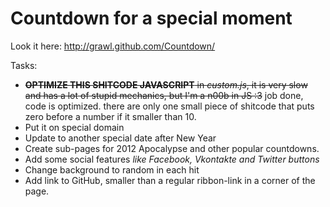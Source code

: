# Countdown for a special moment

Look it here: http://grawl.github.com/Countdown/

Tasks:

- ~~**OPTIMIZE THIS SHITCODE JAVASCRIPT** in *custom.js*, it is very slow and has a lot of stupid mechanics, but I'm a n00b in JS :3~~ job done, code is optimized. there are only one small piece of shitcode that puts zero before a number if it smaller than 10.
- Put it on special domain
- Update to another special date after New Year
- Create sub-pages for 2012 Apocalypse and other popular countdowns.
- Add some social features *like Facebook, Vkontakte and Twitter buttons*
- Change background to random in each hit
- Add link to GitHub, smaller than a regular ribbon-link in a corner of the page.